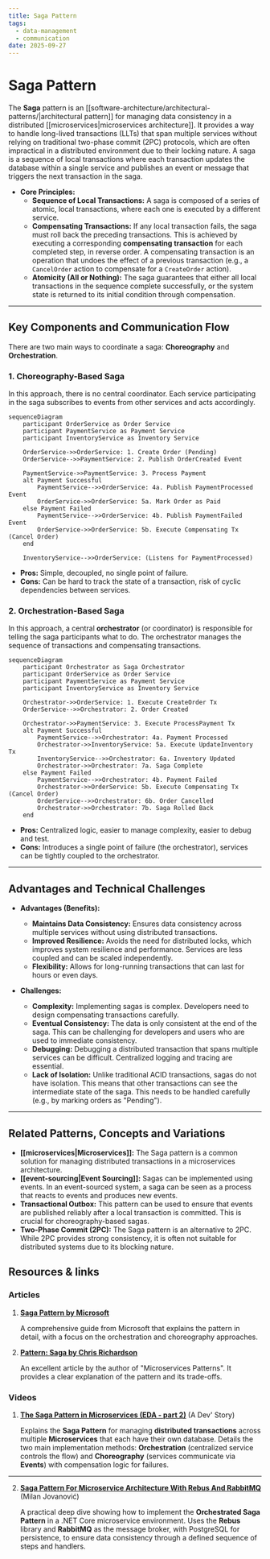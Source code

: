 ```yaml
---
title: Saga Pattern
tags:
  - data-management
  - communication
date: 2025-09-27
---
```

# Saga Pattern

The **Saga** pattern is an [[software-architecture/architectural-patterns/|architectural pattern]] for managing data consistency in a distributed [[microservices|microservices architecture]]. It provides a way to handle long-lived transactions (LLTs) that span multiple services without relying on traditional two-phase commit (2PC) protocols, which are often impractical in a distributed environment due to their locking nature. A saga is a sequence of local transactions where each transaction updates the database within a single service and publishes an event or message that triggers the next transaction in the saga.

* **Core Principles:**
    *   **Sequence of Local Transactions:** A saga is composed of a series of atomic, local transactions, where each one is executed by a different service.
    *   **Compensating Transactions:** If any local transaction fails, the saga must roll back the preceding transactions. This is achieved by executing a corresponding **compensating transaction** for each completed step, in reverse order. A compensating transaction is an operation that undoes the effect of a previous transaction (e.g., a `CancelOrder` action to compensate for a `CreateOrder` action).
    *   **Atomicity (All or Nothing):** The saga guarantees that either all local transactions in the sequence complete successfully, or the system state is returned to its initial condition through compensation.

---

## Key Components and Communication Flow

There are two main ways to coordinate a saga: **Choreography** and **Orchestration**.

### 1. Choreography-Based Saga

In this approach, there is no central coordinator. Each service participating in the saga subscribes to events from other services and acts accordingly.

```mermaid
sequenceDiagram
    participant OrderService as Order Service
    participant PaymentService as Payment Service
    participant InventoryService as Inventory Service

    OrderService->>OrderService: 1. Create Order (Pending)
    OrderService-->>PaymentService: 2. Publish OrderCreated Event
    
    PaymentService->>PaymentService: 3. Process Payment
    alt Payment Successful
        PaymentService-->>OrderService: 4a. Publish PaymentProcessed Event
        OrderService->>OrderService: 5a. Mark Order as Paid
    else Payment Failed
        PaymentService-->>OrderService: 4b. Publish PaymentFailed Event
        OrderService->>OrderService: 5b. Execute Compensating Tx (Cancel Order)
    end

    InventoryService-->>OrderService: (Listens for PaymentProcessed)
```

*   **Pros:** Simple, decoupled, no single point of failure.
*   **Cons:** Can be hard to track the state of a transaction, risk of cyclic dependencies between services.

### 2. Orchestration-Based Saga

In this approach, a central **orchestrator** (or coordinator) is responsible for telling the saga participants what to do. The orchestrator manages the sequence of transactions and compensating transactions.

```mermaid
sequenceDiagram
    participant Orchestrator as Saga Orchestrator
    participant OrderService as Order Service
    participant PaymentService as Payment Service
    participant InventoryService as Inventory Service

    Orchestrator->>OrderService: 1. Execute CreateOrder Tx
    OrderService-->>Orchestrator: 2. Order Created
    
    Orchestrator->>PaymentService: 3. Execute ProcessPayment Tx
    alt Payment Successful
        PaymentService-->>Orchestrator: 4a. Payment Processed
        Orchestrator->>InventoryService: 5a. Execute UpdateInventory Tx
        InventoryService-->>Orchestrator: 6a. Inventory Updated
        Orchestrator->>Orchestrator: 7a. Saga Complete
    else Payment Failed
        PaymentService-->>Orchestrator: 4b. Payment Failed
        Orchestrator->>OrderService: 5b. Execute Compensating Tx (Cancel Order)
        OrderService-->>Orchestrator: 6b. Order Cancelled
        Orchestrator->>Orchestrator: 7b. Saga Rolled Back
    end
```

*   **Pros:** Centralized logic, easier to manage complexity, easier to debug and test.
*   **Cons:** Introduces a single point of failure (the orchestrator), services can be tightly coupled to the orchestrator.

---

## Advantages and Technical Challenges

* **Advantages (Benefits):**
    *   **Maintains Data Consistency:** Ensures data consistency across multiple services without using distributed transactions.
    *   **Improved Resilience:** Avoids the need for distributed locks, which improves system resilience and performance. Services are less coupled and can be scaled independently.
    *   **Flexibility:** Allows for long-running transactions that can last for hours or even days.

* **Challenges:**
    *   **Complexity:** Implementing sagas is complex. Developers need to design compensating transactions carefully.
    *   **Eventual Consistency:** The data is only consistent at the end of the saga. This can be challenging for developers and users who are used to immediate consistency.
    *   **Debugging:** Debugging a distributed transaction that spans multiple services can be difficult. Centralized logging and tracing are essential.
    *   **Lack of Isolation:** Unlike traditional ACID transactions, sagas do not have isolation. This means that other transactions can see the intermediate state of the saga. This needs to be handled carefully (e.g., by marking orders as "Pending").

---

## Related Patterns, Concepts and Variations

*   **[[microservices|Microservices]]:** The Saga pattern is a common solution for managing distributed transactions in a microservices architecture.
*   **[[event-sourcing|Event Sourcing]]:** Sagas can be implemented using events. In an event-sourced system, a saga can be seen as a process that reacts to events and produces new events.
*   **Transactional Outbox:** This pattern can be used to ensure that events are published reliably after a local transaction is committed. This is crucial for choreography-based sagas.
*   **Two-Phase Commit (2PC):** The Saga pattern is an alternative to 2PC. While 2PC provides strong consistency, it is often not suitable for distributed systems due to its blocking nature.

## **Resources & links**

### **Articles**

1.  **[Saga Pattern by Microsoft](https://docs.microsoft.com/en-us/azure/architecture/reference-architectures/saga/saga)**

    A comprehensive guide from Microsoft that explains the pattern in detail, with a focus on the orchestration and choreography approaches.

2.  **[Pattern: Saga by Chris Richardson](https://microservices.io/patterns/data/saga.html)**

    An excellent article by the author of "Microservices Patterns". It provides a clear explanation of the pattern and its trade-offs.

### **Videos**

1. **[The Saga Pattern in Microservices (EDA - part 2)](http://www.youtube.com/watch?v=C0rGwyJkDTU)** (A Dev' Story)

    Explains the **Saga Pattern** for managing **distributed transactions** across multiple **Microservices** that each have their own database. Details the two main implementation methods: **Orchestration** (centralized service controls the flow) and **Choreography** (services communicate via **Events**) with compensation logic for failures.

---

2. **[Saga Pattern For Microservice Architecture With Rebus And RabbitMQ](http://www.youtube.com/watch?v=dlXCodLxhag)** (Milan Jovanović)

    A practical deep dive showing how to implement the **Orchestrated Saga Pattern** in a .NET Core microservice environment. Uses the **Rebus** library and **RabbitMQ** as the message broker, with PostgreSQL for persistence, to ensure data consistency through a defined sequence of steps and handlers.
